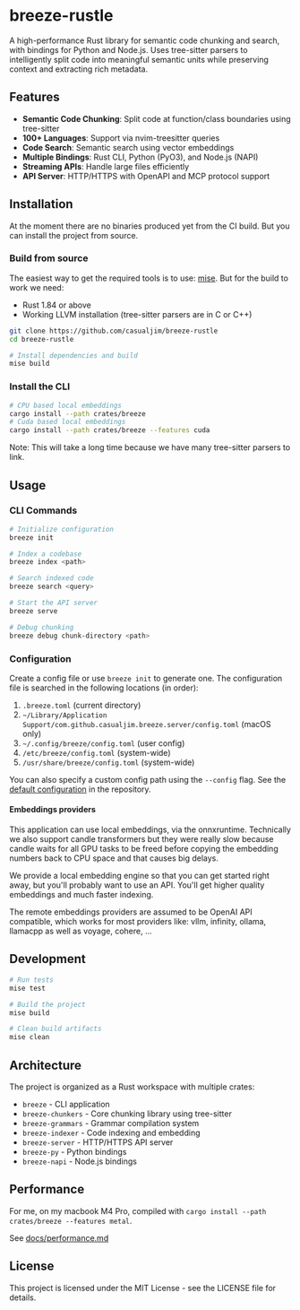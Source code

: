 # breeze-rustle

A high-performance Rust library for semantic code chunking and search, with bindings for Python and Node.js. Uses tree-sitter parsers to intelligently split code into meaningful semantic units while preserving context and extracting rich metadata.

## Features

- **Semantic Code Chunking**: Split code at function/class boundaries using tree-sitter
- **100+ Languages**: Support via nvim-treesitter queries
- **Code Search**: Semantic search using vector embeddings
- **Multiple Bindings**: Rust CLI, Python (PyO3), and Node.js (NAPI)
- **Streaming APIs**: Handle large files efficiently
- **API Server**: HTTP/HTTPS with OpenAPI and MCP protocol support

## Installation

At the moment there are no binaries produced yet from the CI build. But you can install the project from source.

### Build from source

The easiest way to get the required tools is to use: [mise](https://mise.jdx.dev/). But for the build to work we need:

- Rust 1.84 or above
- Working LLVM installation (tree-sitter parsers are in C or C++)

```bash
git clone https://github.com/casualjim/breeze-rustle
cd breeze-rustle

# Install dependencies and build
mise build
```

### Install the CLI

```bash
# CPU based local embeddings
cargo install --path crates/breeze
# Cuda based local embeddings
cargo install --path crates/breeze --features cuda
```

Note: This will take a long time because we have many tree-sitter parsers to link.

## Usage

### CLI Commands

```bash
# Initialize configuration
breeze init

# Index a codebase
breeze index <path>

# Search indexed code
breeze search <query>

# Start the API server
breeze serve

# Debug chunking
breeze debug chunk-directory <path>
```

### Configuration

Create a config file or use `breeze init` to generate one. The configuration file is searched in the following locations (in order):

1. `.breeze.toml` (current directory)
2. `~/Library/Application Support/com.github.casualjim.breeze.server/config.toml` (macOS only)
3. `~/.config/breeze/config.toml` (user config)
4. `/etc/breeze/config.toml` (system-wide)
5. `/usr/share/breeze/config.toml` (system-wide)

You can also specify a custom config path using the `--config` flag. See the [default configuration](crates/breeze/examples/config_default.toml) in the repository.

#### Embeddings providers

This application can use local embeddings, via the onnxruntime. Technically we also support candle transformers but they were really slow because candle waits for all GPU tasks to be freed before copying the embedding numbers back to CPU space and that causes big delays.

We provide a local embedding engine so that you can get started right away, but you'll probably want to use an API. You'll get higher quality embeddings and much faster indexing.

The remote embeddings providers are assumed to be OpenAI API compatible, which works for most providers like: vllm, infinity, ollama, llamacpp as well as voyage, cohere, ...

## Development

```bash
# Run tests
mise test

# Build the project
mise build

# Clean build artifacts
mise clean
```

## Architecture

The project is organized as a Rust workspace with multiple crates:

- `breeze` - CLI application
- `breeze-chunkers` - Core chunking library using tree-sitter
- `breeze-grammars` - Grammar compilation system
- `breeze-indexer` - Code indexing and embedding
- `breeze-server` - HTTP/HTTPS API server
- `breeze-py` - Python bindings
- `breeze-napi` - Node.js bindings

## Performance

For me, on my macbook M4 Pro, compiled with `cargo install --path crates/breeze --features metal`.

See [docs/performance.md](docs/performance.md)

## License

This project is licensed under the MIT License - see the LICENSE file for details.
